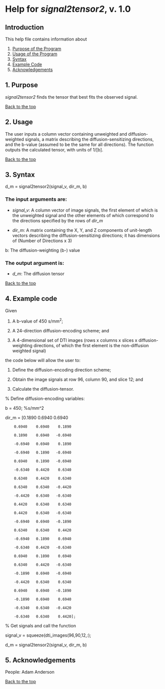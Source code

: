 # Help for <i>signal2tensor2</i>, v. 1.0

## Introduction

This help file contains information about
1) [Purpose of the Program](https://github.com/bdamon/MuscleDTI_Toolbox/blob/master/Help/Help-for-signal2tensor2.md#1-purpose)
2) [Usage of the Program](https://github.com/bdamon/MuscleDTI_Toolbox/blob/master/Help/Help-for-signal2tensor2.md#2-usage)
3) [Syntax](https://github.com/bdamon/MuscleDTI_Toolbox/blob/master/Help/Help-for-signal2tensor2.md#3-Syntax)
4) [Example Code](https://github.com/bdamon/MuscleDTI_Toolbox/blob/master/Help/Help-for-signal2tensor2.md#4-Example-Code)
5) [Acknowledgements](https://github.com/bdamon/MuscleDTI_Toolbox/blob/master/Help/Help-for-signal2tensor2.md#5-Acknowledgements)

## 1. Purpose
<i>signal2tensor2</i> finds the tensor that best fits the observed signal.

[Back to the top](https://github.com/bdamon/MuscleDTI_Toolbox/blob/master/Help/Help-for-signal2tensor2.md)

## 2. Usage
The user inputs a column vector containing unweighted and diffusion-weighted signals, a matrix describing the diffusion-sensitizing directions, and the b-value (assumed to be the same for all directions). The function outputs the calculated tensor, with units of 1/[b].

[Back to the top](https://github.com/bdamon/MuscleDTI_Toolbox/blob/master/Help/Help-for-signal2tensor2.md)

## 3. Syntax

d_m = signal2tensor2(signal_v, dir_m, b)

### The input arguments are:
* <i>signal_v</i>: A column vector of image signals, the first element of which is the unweighted signal and the other elements of which correspond to the directions specified by the rows of <i>dir_m </i>

* <i>dir_m</i>: A matrix containing the X, Y, and Z components of unit-length vectors describing the diffusion-sensitizing directions; it has dimensions of (Number of Directions x 3)

b: The diffusion-weighting (b-) value

### The output argument is:
* <i>d_m</i>: The diffusion tensor

[Back to the top](https://github.com/bdamon/MuscleDTI_Toolbox/blob/master/Help/Help-for-signal2tensor2.md)

## 4. Example code

Given 

1.	A b-value of 450 s/mm<sup>2</sup>; 

2.	A 24-direction diffusion-encoding scheme; and

3.	A 4-dimensional set of DTI images (rows x columns x slices x diffusion-weighting directions, of which the first element is the non-diffusion weighted signal)

the code below will allow the user to:

1.	Define the diffusion-encoding direction scheme;

2.	Obtain the image signals at row 96, column 90, and slice 12; and

3.	Calculate the diffusion-tensor.

% Define diffusion-encoding variables:

b = 450;          %s/mm^2

dir_m = [0.1890   0.6940    0.6940

        0.6940    0.6940    0.1890
        
        0.1890    0.6940   -0.6940
        
        -0.6940   0.6940    0.1890
        
        -0.6940   0.1890   -0.6940
        
        0.6940    0.1890   -0.6940
        
        -0.6340   0.4420    0.6340
        
        0.6340    0.4420    0.6340
        
        0.6340    0.6340   -0.4420
        
        -0.4420   0.6340   -0.6340
        
        0.4420    0.6340    0.6340
        
        0.4420    0.6340   -0.6340
        
        -0.6940   0.6940   -0.1890
        
        0.6340    0.6340    0.4420
        
        -0.6940   0.1890    0.6940
        
        -0.6340   0.4420   -0.6340
        
        0.6940    0.1890    0.6940
        
        0.6340    0.4420   -0.6340
        
        -0.1890   0.6940   -0.6940
        
        -0.4420   0.6340    0.6340
        
        0.6940    0.6940   -0.1890
        
        -0.1890   0.6940    0.6940
        
        -0.6340   0.6340   -0.4420
        
        -0.6340   0.6340    0.4420];

% Get signals and call the function

signal_v = squeeze(dti_images(96,90,12,:);

d_m = signal2tensor2(signal_v, dir_m, b)

## 5. Acknowledgements
People: Adam Anderson

[Back to the top](https://github.com/bdamon/MuscleDTI_Toolbox/blob/master/Help/Help-for-signal2tensor2.md)

